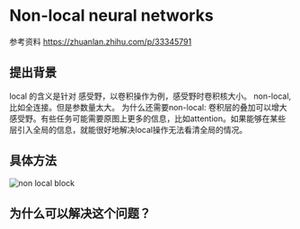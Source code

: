 # Non-local neural networks
参考资料
https://zhuanlan.zhihu.com/p/33345791 

## 提出背景
local 的含义是针对 感受野，以卷积操作为例，感受野时卷积核大小。
non-local, 比如全连接。但是参数量太大。
为什么还需要non-local: 卷积层的叠加可以增大感受野。有些任务可能需要原图上更多的信息，比如attention。如果能够在某些层引入全局的信息，就能很好地解决local操作无法看清全局的情况。


## 具体方法
![non local block]()

## 为什么可以解决这个问题？